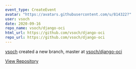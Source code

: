 ```yaml
---
event_type: CreateEvent
avatar: "https://avatars.githubusercontent.com/u/814322?"
user: vsoch
date: 2020-09-16
repo_name: vsoch/django-oci
html_url: https://github.com/vsoch/django-oci
repo_url: https://github.com/vsoch/django-oci
---
```


<a href='https://github.com/vsoch' target='_blank'>vsoch</a> created a new branch, master at <a href='https://github.com/vsoch/django-oci' target='_blank'>vsoch/django-oci</a>

<a href='https://github.com/vsoch/django-oci' target='_blank'>View Repository</a>